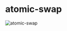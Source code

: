 # atomic-swap

![atomic-swap](https://user-images.githubusercontent.com/43846910/170214996-c07ea8f0-407f-4a9a-ab75-6665ac90665b.png)
